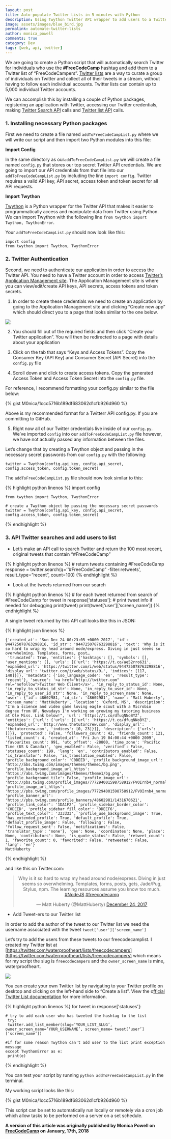 ```yaml
---
layout: post
title: Auto-populate Twitter Lists in 5 minutes with Python
description: Using Twython Twitter API wrapper to add users to a Twitter List
image: assets/images/blue_bird.jpg
permalink: automate-twitter-lists
author: monica_powell
comments: true
category: Dev
tags: [web, api, twitter]
---
```




We are going to create a Python script that will automatically search Twitter
for individuals who use the **#FreeCodeCamp** hashtag and add them to a Twitter
list of “FreeCodeCampers”. [Twitter
lists](https://help.twitter.com/en/using-twitter/twitter-lists) are a way to
curate a group of individuals on Twitter and collect all of their tweets in a
stream, without having to follow each individual accounts. Twitter lists can
contain up to 5,000 individual Twitter accounts.

We can accomplish this by installing a couple of Python packages, registering an
application with Twitter, accessing our Twitter credentials, making [Twitter
Search
API](https://developer.twitter.com/en/docs/tweets/search/api-reference/get-search-tweets)
calls and [Twitter list
API](https://developer.twitter.com/en/docs/accounts-and-users/create-manage-lists/api-reference/get-lists-list)
calls.

### 1. Installing necessary Python packages

First we need to create a file named `addToFreeCodeCampList.py` where we will
write our script and then import two Python modules into this file:

**Import Config**

In the same directory as our`addToFreeCodeCampList.py`  we will create a file
named `config.py` that stores our top secret Twitter API credentials. We are
going to import our API credentials from that file into our
`addToFreeCodeCampList.py` by including the line  `import config`. Twitter
requires a valid API key, API secret, access token and token secret for all API
requests.

**Import Twython**

[Twython](https://github.com/ryanmcgrath/twython) is a Python wrapper for the
Twitter API that makes it easier to programmatically access and manipulate data
from Twitter using Python. We can import Twython with the following line `from
twython import Twython, TwythonError`.

Your `addToFreeCodeCampList.py` should now look like this:

    import config
    from twython import Twython, TwythonError

### 2. Twitter Authentication

Second, we need to authenticate our application in order to access the Twitter
API. You need to have a Twitter account in order to access [Twitter’s
Application Management site](https://apps.twitter.com/). The Application
Management site is where you can view/edit/create API keys, API secrets, access
tokens and token secrets.

1.  In order to create these credentials we need to create an application by going
to the Application Management site and clicking “Create new app” which should
direct you to a page that looks similar to the one below.

![](https://cdn-images-1.medium.com/max/800/1*H8TiOR6qnIXo_sNoRb7OGw.png#img-center)

2.  You should fill out of the required fields and then click “Create your
Twitter application”. You will then be redirected to a page with details about
your application

3. Click on the tab that says “Keys and Access Tokens”. Copy the Consumer Key
(API Key) and Consumer Secret (API Secret) into the `config.py` file

4. Scroll down and click to create access tokens. Copy the generated Access
Token and Access Token Secret into the `config.py` file.

For reference, I recommend formatting your config.py similar to the file below:

{% gist M0nica/1ccc5716b189df683062d1cfb926d960 %}

<span class="figcaption_hack">Above is my recommended format for a Twitterr API config.py. If you are committing to GitHub.</span>

5. Right now all of our Twitter credentials live inside of our `config.py`.
We’ve imported `config` into our `addToFreeCodeCampList.py` file however, we
have not actually passed any information between the files.

Let’s change that by creating a Twython object and passing in the necessary
secret passwords from our `config.py` with the following:

  ```twitter = Twython(config.api_key, config.api_secret, config.access_token, config.token_secret)```

The `addToFreeCodeCampList.py` file should now look similar to this:

{% highlight python linenos %}
    import config

    from twython import Twython, TwythonError

    # create a Twython object by passing the necessary secret passwords
    twitter = Twython(config.api_key, config.api_secret, config.access_token, config.token_secret)

{% endhighlight %}    

### 3. API Twitter searches and add users to list

- Let’s make an API call to search Twitter and return the 100 most recent,
original tweets that contain “#FreeCodeCamp”

{% highlight python linenos %}
      # return tweets containing #FreeCodeCamp
    response = twitter.search(q=’”#FreeCodeCamp” -filter:retweets’, result_type=”recent”, count=100)
    {% endhighlight %}

- Look at the tweets returned from our search

{% highlight python linenos %}
    # for each tweet returned from search of #FreeCodeCamp
    for tweet in response[‘statuses’]:
     # print tweet info if needed for debugging
     print(tweet)
     print(tweet[‘user’][‘screen_name’])
    {% endhighlight %}

A single tweet returned by this API call looks like this in JSON:

{% highlight json linenos %}

    {'created_at': 'Sun Dec 24 00:23:05 +0000 2017', 'id': 944725078763298816, 'id_str': '944725078763298816', 'text': 'Why is it so hard to wrap my head around node/express. Diving in just seems so overwhelming. Templates, forms, post…
     'truncated': True, 'entities': {'hashtags': [], 'symbols': [], 'user_mentions': [], 'urls': [{'url': 'https://t.co/ae52rro63i', 'expanded_url': 'https://twitter.com/i/web/status/944725078763298816', 'display_url': 'twitter.com/i/web/status/9…', 'indices': [117, 140]}]}, 'metadata': {'iso_language_code': 'en', 'result_type': 'recent'}, 'source': '<a href="http://twitter.com" rel="nofollow">Twitter Web Client</a>', 'in_reply_to_status_id': None, 'in_reply_to_status_id_str': None, 'in_reply_to_user_id': None, 'in_reply_to_user_id_str': None, 'in_reply_to_screen_name': None, 'user': {'id': 48602981, 'id_str': '48602981', 'name': 'Matt Huberty', 'screen_name': 'MattHuberty', 'location': 'Oxford, MS', 'description': "I'm a science and video game loving eagle scout with a Microbio degree from UF. Nowadays I'm working on growing my tutoring business at Ole Miss. Link below!", 'url': 'https://t.co/dfuqNNoBYZ', 'entities': {'url': {'urls': [{'url': 'https://t.co/dfuqNNoBYZ', 'expanded_url': 'http://www.thetutorcrew.com', 'display_url': 'thetutorcrew.com', 'indices': [0, 23]}]}, 'description': {'urls': []}}, 'protected': False, 'followers_count': 42, 'friends_count': 121, 'listed_count': 4, 'created_at': 'Fri Jun 19 04:00:44 +0000 2009', 'favourites_count': 991, 'utc_offset': -28800, 'time_zone': 'Pacific Time (US & Canada)', 'geo_enabled': False, 'verified': False, 'statuses_count': 199, 'lang': 'en', 'contributors_enabled': False, 'is_translator': False, 'is_translation_enabled': False, 'profile_background_color': 'C0DEED', 'profile_background_image_url': 'http://abs.twimg.com/images/themes/theme1/bg.png', 'profile_background_image_url_https': 'https://abs.twimg.com/images/themes/theme1/bg.png', 'profile_background_tile': False, 'profile_image_url': 'http://pbs.twimg.com/profile_images/777294001598758912/FVOIrnb4_normal.jpg', 'profile_image_url_https': 'https://pbs.twimg.com/profile_images/777294001598758912/FVOIrnb4_normal.jpg', 'profile_banner_url': 'https://pbs.twimg.com/profile_banners/48602981/1431670621', 'profile_link_color': '1DA1F2', 'profile_sidebar_border_color': 'C0DEED', 'profile_sidebar_fill_color': 'DDEEF6', 'profile_text_color': '333333', 'profile_use_background_image': True, 'has_extended_profile': True, 'default_profile': True, 'default_profile_image': False, 'following': False, 'follow_request_sent': False, 'notifications': False, 'translator_type': 'none'}, 'geo': None, 'coordinates': None, 'place': None, 'contributors': None, 'is_quote_status': False, 'retweet_count': 1, 'favorite_count': 0, 'favorited': False, 'retweeted': False, 'lang': 'en'}
    MattHuberty

{% endhighlight %}

and like this on Twitter.com:

<center><blockquote class="twitter-tweet" data-lang="en"><p lang="en" dir="ltr">Why is it so hard to wrap my head around node/express. Diving in just seems so overwhelming. Templates, forms, posts, gets, Jade/Pug, Stylus, npm. The learning resources assume you know too much. <a href="https://twitter.com/hashtag/NodeJS?src=hash&amp;ref_src=twsrc%5Etfw">#NodeJS</a> <a href="https://twitter.com/hashtag/freecodecamp?src=hash&amp;ref_src=twsrc%5Etfw">#freecodecamp</a></p>&mdash; Matt Huberty (@MattHuberty) <a href="https://twitter.com/MattHuberty/status/944725078763298816?ref_src=twsrc%5Etfw">December 24, 2017</a></blockquote></center>
<script async src="https://platform.twitter.com/widgets.js" charset="utf-8"></script>


- Add Tweet-ers to our Twitter list

In order to add the author of the tweet to our Twitter list we need the username
associated with the tweet `tweet['user']['screen_name']`

Let’s try to add the users from these tweets to our freecodecamplist. I created
my Twitter list at
[https://twitter.com/waterproofheart/lists/freecodecampers](https://twitter.com/waterproofheart/lists/freecodecampers)
which means for my script the slug is `freecodecampers` and the
`owner_screen_name` is mine, waterproofheart.

![](https://cdn-images-1.medium.com/max/600/1*nlyUXiitKFHOHk9hwUpl7w.png#img-center)

You can create your own Twitter list by navigating to your Twitter profile on
desktop and clicking on the left-hand side to “Create a list”. View the
o[fficial Twitter List
documentation](https://help.twitter.com/en/using-twitter/twitter-lists) for more
information.

{% highlight python linenos %}
    for tweet in response['statuses']:

    # try to add each user who has tweeted the hashtag to the list
     try:
     twitter.add_list_member(slug=’YOUR_LIST_SLUG’, owner_screen_name=’YOUR_USERNAME’, screen_name= tweet[‘user’][‘screen_name’])

    #if for some reason Twython can't add user to the list print exception message
    except TwythonError as e:
     print(e)
{% endhighlight %}

You can test your script by running `python addToFreeCodeCampList.py` in the
terminal.

My working script looks like this:

{% gist M0nica/1ccc5716b189df683062d1cfb926d960 %}

This script can be set to automatically run locally or remotely via a cron job
which allow tasks to be performed on a server on a set schedule.


**A version of this article was originally published by Monica Powell on [FreeCodeCamp](https://medium.freecodecamp.org/how-i-automatically-created-a-twitter-list-of-freecodecampers-in-5-minutes-425f0b922118) on January, 17th, 2018**
